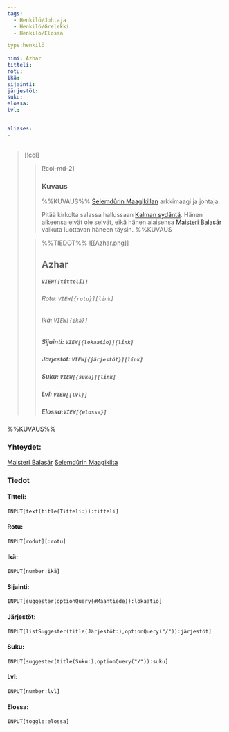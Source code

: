 ```yaml
---
tags:
  - Henkilö/Johtaja
  - Henkilö/Grelekki
  - Henkilö/Elossa

type:henkilö
 
nimi: Azhar
titteli:
rotu: 
ikä: 
sijainti: 
järjestöt: 
suku:
elossa: 
lvl: 


aliases:
- 
---
```

>[!col]
>>[!col-md-2]
>>### Kuvaus
>>%%KUVAUS%%
>>[Selemdûrin Maagikillan](Selemdûrin%20Maagikilta.md) arkkimaagi ja johtaja.
>>
>>Pitää kirkolta salassa hallussaan [Kalman sydäntä](Kalman%20sydän). Hänen aikeensa eivät ole selvät, eikä hänen alaisensa [Maisteri Balasár](Maisteri%20Balasár.md) vaikuta luottavan häneen täysin.
>>%%KUVAUS
>
>>%%TIEDOT%%
>>![[Azhar.png]]
>> ## Azhar
>>##### *`VIEW[{titteli}]`*
>>###### Rotu: `VIEW[{rotu}][link]`
>>###### Ikä: `VIEW[{ikä}]`
>>##### Sijainti: `VIEW[{lokaatio}][link]`
>>##### Järjestöt: `VIEW[{järjestöt}][link]`
>>##### Suku: `VIEW[{suku}][link]`
>>##### Lvl: `VIEW[{lvl}]`
>>##### Elossa:`VIEW[{elossa}]`

%%KUVAUS%%
### Yhteydet:
[Maisteri Balasár](Maisteri%20Balasár.md)
[Selemdûrin Maagikilta](Selemdûrin%20Maagikilta.md)


### Tiedot
#### Titteli: 
`INPUT[text(title(Titteli:)):titteli]`
#### Rotu:
`INPUT[rodut][:rotu]`
#### Ikä:
`INPUT[number:ikä]`
#### Sijainti:
`INPUT[suggester(optionQuery(#Maantiede)):lokaatio]`
#### Järjestöt:
```meta-bind
INPUT[listSuggester(title(Järjestöt:),optionQuery("/")):järjestöt]
```
#### Suku:
`INPUT[suggester(title(Suku:),optionQuery("/")):suku]`
#### Lvl:
`INPUT[number:lvl]`
#### Elossa:
`INPUT[toggle:elossa]`




